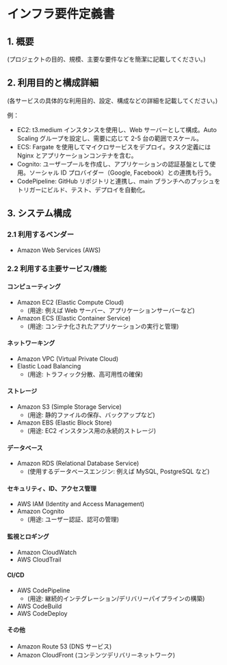 # インフラ要件定義書

## 1. 概要

(プロジェクトの目的、規模、主要な要件などを簡潔に記載してください。)

## 2. 利用目的と構成詳細

(各サービスの具体的な利用目的、設定、構成などの詳細を記載してください。)

例：

- EC2: t3.medium インスタンスを使用し、Web サーバーとして構成。Auto Scaling グループを設定し、需要に応じて 2-5 台の範囲でスケール。
- ECS: Fargate を使用してマイクロサービスをデプロイ。タスク定義には Nginx とアプリケーションコンテナを含む。
- Cognito: ユーザープールを作成し、アプリケーションの認証基盤として使用。ソーシャル ID プロバイダー（Google, Facebook）との連携も行う。
- CodePipeline: GitHub リポジトリと連携し、main ブランチへのプッシュをトリガーにビルド、テスト、デプロイを自動化。

## 3. システム構成

### 2.1 利用するベンダー

- Amazon Web Services (AWS)

### 2.2 利用する主要サービス/機能

#### コンピューティング

- Amazon EC2 (Elastic Compute Cloud)
  - (用途: 例えば Web サーバー、アプリケーションサーバーなど)
- Amazon ECS (Elastic Container Service)
  - (用途: コンテナ化されたアプリケーションの実行と管理)

#### ネットワーキング

- Amazon VPC (Virtual Private Cloud)
- Elastic Load Balancing
  - (用途: トラフィック分散、高可用性の確保)

#### ストレージ

- Amazon S3 (Simple Storage Service)
  - (用途: 静的ファイルの保存、バックアップなど)
- Amazon EBS (Elastic Block Store)
  - (用途: EC2 インスタンス用の永続的ストレージ)

#### データベース

- Amazon RDS (Relational Database Service)
  - (使用するデータベースエンジン: 例えば MySQL, PostgreSQL など)

#### セキュリティ、ID、アクセス管理

- AWS IAM (Identity and Access Management)
- Amazon Cognito
  - (用途: ユーザー認証、認可の管理)

#### 監視とロギング

- Amazon CloudWatch
- AWS CloudTrail

#### CI/CD

- AWS CodePipeline
  - (用途: 継続的インテグレーション/デリバリーパイプラインの構築)
- AWS CodeBuild
- AWS CodeDeploy

#### その他

- Amazon Route 53 (DNS サービス)
- Amazon CloudFront (コンテンツデリバリーネットワーク)
